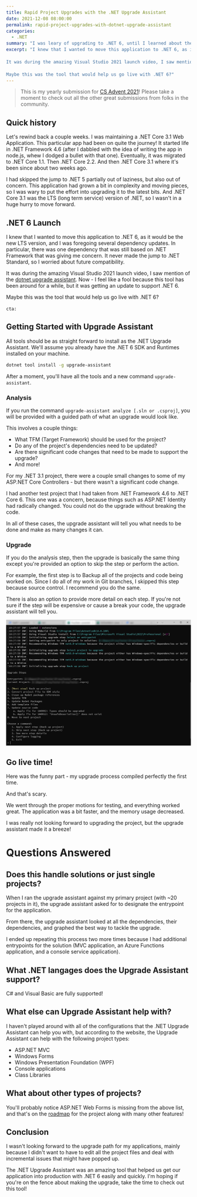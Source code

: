 ```yaml
---
title: Rapid Project Upgrades with the .NET Upgrade Assistant
date: 2021-12-08 08:00:00
permalink: rapid-project-upgrades-with-dotnet-upgrade-assistant
categories:
  - .NET
summary: "I was leary of upgrading to .NET 6, until I learned about the .NET Upgrade Assistant!  It's an amazing tool that'll help you upgrade almost any project from older versions of .NET (including framework) to the latest .NET available!"
excerpt: "I knew that I wanted to move this application to .NET 6, as it would be the new LTS version, and I was foregoing several dependency updates.  In particular, there was one dependency that was still based on .NET Framework that was giving me concern.  It never made the jump to .NET Standard, so I worried about future compatibility. 

It was during the amazing Visual Studio 2021 launch video, I saw mention of the .NET upgrade assistant.  Now - I feel like a fool because this tool has been around for a while, but it was getting an update to support .NET 6.

Maybe this was the tool that would help us go live with .NET 6?"
---
```


> This is my yearly submission for [CS Advent 2021](https://www.csadvent.christmas)!  Please take a moment to check out all the other great submissions from folks in the community.

## Quick history

Let's rewind back a couple weeks.  I was maintaining a .NET Core 3.1 Web Application.  This particular app had been on quite the journey!  It started life in .NET Framework 4.6 (after I dabbled with the idea of writing the app in node.js, whew I dodged a bullet with that one).  Eventually, it was migrated to .NET Core 1.1.  Then .NET Core 2.2. And then .NET Core 3.1 where it's been since about two weeks ago.

I had skipped the jump to .NET 5 partially out of laziness, but also out of concern.  This application had grown a bit in complexity and moving pieces, so I was wary to put the effort into upgrading it to the latest bits.  And .NET Core 3.1 was the LTS (long term service) version of .NET, so I wasn't in a huge hurry to move forward.

## .NET 6 Launch

I knew that I wanted to move this application to .NET 6, as it would be the new LTS version, and I was foregoing several dependency updates.  In particular, there was one dependency that was still based on .NET Framework that was giving me concern.  It never made the jump to .NET Standard, so I worried about future compatibility.  

It was during the amazing Visual Studio 2021 launch video, I saw mention of the [dotnet upgrade assistant](https://dotnet.microsoft.com/platform/upgrade-assistant).  Now - I feel like a fool because this tool has been around for a while, but it was getting an update to support .NET 6.

Maybe this was the tool that would help us go live with .NET 6?

`cta: `

## Getting Started with Upgrade Assistant

All tools should be as straight forward to install as the .NET Upgrade Assistant.  We'll assume you already have the .NET 6 SDK and Runtimes installed on your machine.  

```bash
dotnet tool install -g upgrade-assistant
```

After a moment, you'll have all the tools and a new command `upgrade-assistant`.

### Analysis

If you run the command `upgrade-assistant analyze [.sln or .csproj]`, you will be provided with a guided path of what an upgrade would look like.

This involves a couple things:

* What TFM (Target Framework) should be used for the project?
* Do any of the project's dependencies need to be updated?
* Are there significant code changes that need to be made to support the upgrade?
* And more!

For my .NET 3.1 project, there were a couple small changes to some of my ASP.NET Core Controllers - but there wasn't a significant code change.

I had another test project that I had taken from .NET Framework 4.6 to .NET Core 6.  This one was a concern, because things such as ASP.NET Identity had radically changed.  You could not do the upgrade without breaking the code.

In all of these cases, the upgrade assistant will tell you what needs to be done and make as many changes it can.

### Upgrade

If you do the analysis step, then the upgrade is basically the same thing except you're provided an option to skip the step or perform the action.

For example, the first step is to Backup all of the projects and code being worked on.  Since I do all of my work in Git branches, I skipped this step because source control.  I recommend you do the same.

There is also an option to provide more detail on each step.  If you're not sure if the step will be expensive or cause a break your code, the upgrade assistant will tell you.

![Upgrade Assistant](./images/2021-12-08-Upgrade-Assistant-sample.png)

## Go live time!  

Here was the funny part - my upgrade process compiled perfectly the first time.

And that's scary.

We went through the proper motions for testing, and everything worked great.  The application was a bit faster, and the memory usage decreased.

I was really not looking forward to upgrading the project, but the upgrade assistant made it a breeze! 

# Questions Answered

## Does this handle solutions or just single projects?

When I ran the upgrade assistant against my primary project (with ~20 projects in it), the upgrade assistant asked for to designate the entrypoint for the application.

From there, the upgrade assistant looked at all the dependencies, their dependencies, and graphed the best way to tackle the upgrade.

I ended up repeating this process two more times because I had additional entrypoints for the solution (MVC application, an Azure Functions application, and a console service application).

## What .NET langages does the Upgrade Assistant support?

C# and Visual Basic are fully supported!

## What else can Upgrade Assistant help with?

I haven't played around with all of the configurations that the .NET Upgrade Assistant can help you with, but according to the website, the Upgrade Assistant can help with the following project types:

* ASP.NET MVC
* Windows Forms
* Windows Presentation Foundation (WPF)
* Console applications
* Class Libraries

## What about other types of projects?

You'll probably notice ASP.NET Web Forms is missing from the above list, and that's on the [roadmap](https://github.com/dotnet/upgrade-assistant/blob/main/docs/roadmap.md) for the project along with many other features!

## Conclusion

I wasn't looking forward to the upgrade path for my applications, mainly because I didn't want to have to edit all the project files and deal with incremental issues that might have popped up.

The .NET Upgrade Assistant was an amazing tool that helped us get our application into production with .NET 6 easily and quickly.  I'm hoping if you're on the fence about making the upgrade, take the time to check out this tool!
